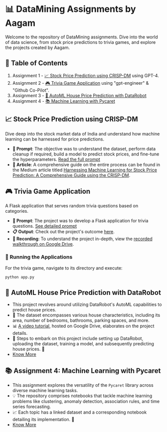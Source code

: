 # 📊 DataMining Assignments by Aagam

Welcome to the repository of DataMining assignments. Dive into the world of data science, from stock price predictions to trivia games, and explore the projects created by Aagam.

## 📌 Table of Contents
1. Assignment 1 - [📈 Stock Price Prediction using CRISP-DM](#stock-price-prediction-using-crisp-dm) using GPT-4.
2. Assignment 2 - [🎮 Trivia Game Application](#trivia-game-application) using "gpt-engineer" & "Github Co-Pilot".
3. Assignment 3 - [📝 AutoML House Price Prediction with DataRobot](#automl-house-price-prediction-with-datarobot)
4. Assignment 4 - [📚 Machine Learning with Pycaret](#machine-learning-with-pycaret)

## 📈 Stock Price Prediction using CRISP-DM
Dive deep into the stock market data of India and understand how machine learning can be harnessed for price predictions.

- **📝 Prompt**: The objective was to understand the dataset, perform data cleanup if required, build a model to predict stock prices, and fine-tune the hyperparameters. [Read the full prompt](https://chat.openai.com/share/06963b86-e7ec-4c34-aae1-43cec4ca4a1b)
- **📰 Article**: A comprehensive guide on the entire process can be found in the Medium article titled [Harnessing Machine Learning for Stock Price Prediction: A Comprehensive Guide using the CRISP-DM](https://medium.com/@aagamshah0812/harnessing-machine-learning-for-stock-price-prediction-a-comprehensive-guide-using-the-crisp-dm-e8b778d77d99).

## 🎮 Trivia Game Application
A Flask application that serves random trivia questions based on categories.

- **📝 Prompt**: The project was to develop a Flask application for trivia questions. [See detailed prompt](Assignment2/projects/Travia/prompt)
- **📋 Output**: Check out the project's outcome [here](Assignment2/projects/Travia/workspace/all_output.txt).
- **🎥 Recording**: To understand the project in-depth, view the [recorded walkthrough on Google Drive](https://drive.google.com/drive/folders/1xhsFe9JW0kGzFJ6r4Ep2jwXgGjFlw7H1?usp=sharing).

### 🚀 Running the Applications

For the trivia game, navigate to its directory and execute:

```bash
python app.py
```
## 📝 AutoML House Price Prediction with DataRobot

- This project revolves around utilizing DataRobot's AutoML capabilities to predict house prices.
- 🏡 The dataset encompasses various house characteristics, including its area, number of bedrooms, bathrooms, parking spaces, and more.
- 📊 [A video tutorial](https://drive.google.com/file/d/1g01zSFxES2x99WvPKhP45XjO83JzeC1V/view), hosted on Google Drive, elaborates on the project details. 
- 🎥 Steps to embark on this project include setting up DataRobot, uploading the dataset, training a model, and subsequently predicting house prices. 🚀
- [Know More](https://github.com/Aagam0812/DataMining/tree/main/Assignment3)

 ## 📚 Assignment 4: Machine Learning with Pycaret

- This assignment explores the versatility of the `Pycaret` library across diverse machine learning tasks.
- 💡 The repository comprises notebooks that tackle machine learning problems like clustering, anomaly detection, association rules, and time series forecasting. 
- 📈 Each topic has a linked dataset and a corresponding notebook detailing its implementation. 📔
- [Know More](https://github.com/Aagam0812/DataMining/tree/main/Assignment4)
